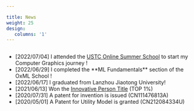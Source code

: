 ```yaml
---

title: News
weight: 25
design:
   columns: '1'
---
```

<div style="overflow-y: auto; max-height:150px; ">
		  <ul>
			  <li>
					[2022/07/04] I attended the <a href="http://staff.ustc.edu.cn/~renjiec/SummerSchool_2022/index.html">USTC Online Summer School</a> to start my Computer Graphics journey !
			  </li>
			  <li>
					[2022/06/29] I completed the **ML Fundamentals** section of the OxML School !
			  </li>
			  <li>
			  		[2022/06/17] I graduated from Lanzhou Jiaotong University!
			  </li>
			  <li>
			  		[2021/06/13] Won the <a href="https://tuanwei.lzjtu.edu.cn/info/1043/2997.htm">Innovative Person Title</a> (TOP 1%)
			  </li>
			  <li>
			  		[2020/07/31] A patent for invention is issued (CN111476813A)
			  </li>
			  <li>
			  		[2020/05/01] A Patent for Utility Model is granted (CN212084334U)
			  </li>
			  <li>
			  		[2020/03/01] One paper was accepted by RICAI2020
			  </li>
			  <li>
			  		[2020/02/20] One paper was accepted by the <a href="https://navi.cnki.net/knavi/journals/LZKQ/detail">Scientific & Technical Information of Gansu (Chinese Journal) </a>
			  </li>
			  <li>
			  		[2020/02/01] One paper was accepted by the <a href="https://navi.cnki.net/knavi/journals/DPJY/detail">Microcontrollers & Embedded Systems (Chinese Journal) </a>
			  </li>
		  </ul>
		
		</div>



